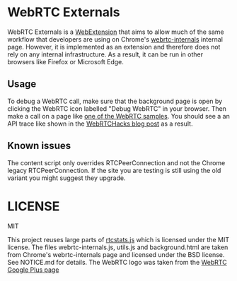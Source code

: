 # WebRTC Externals

WebRTC Externals is a [WebExtension](https://developer.mozilla.org/en-US/Add-ons/WebExtensions) that 
aims to allow much of the same workflow that developers are using on Chrome's [webrtc-internals](https://testrtc.com/webrtc-internals-documentation/)
internal page. However, it is implemented as an extension and therefore does not rely on any internal infrastructure.
As a result, it can be run in other browsers like Firefox or Microsoft Edge.

## Usage
To debug a WebRTC call, make sure that the background page is open by clicking
the WebRTC icon labelled "Debug WebRTC" in your browser. Then make a call
on a page like [one of the WebRTC samples](https://webrtc.github.io/samples/src/content/peerconnection/pc1/). You should see a an API trace like shown in the
[WebRTCHacks blog post](https://webrtchacks.com/webrtc-externals/) as a result.

## Known issues
The content script only overrides RTCPeerConnection and not the Chrome legacy RTCPeerConnection. If the site you are testing is still using the old variant you might suggest they upgrade.

# LICENSE
MIT

This project reuses large parts of [rtcstats.js](https://github.com/opentok/rtcstats) which is licensed under the MIT license.
The files webrtc-internals.js, utils.js and background.html are taken from Chrome's webrtc-internals page and licensed under the BSD license. See NOTICE.md for details.
The WebRTC logo was taken from the [WebRTC Google Plus page](https://plus.google.com/+WebRTCorg/posts)
